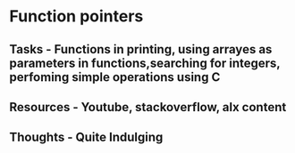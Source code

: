 # Function pointers

## Tasks - Functions in printing, using arrayes as parameters in functions,searching for integers, perfoming simple operations using C
## Resources - Youtube, stackoverflow, alx content

## Thoughts - Quite Indulging
